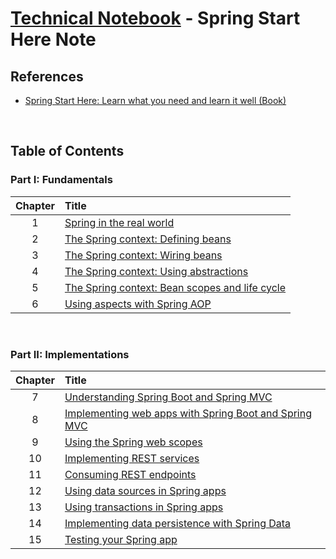 # [Technical Notebook](../README.md) - Spring Start Here Note
## References
- [Spring Start Here: Learn what you need and learn it well (Book)](https://www.manning.com/books/spring-start-here)

<br />

## Table of Contents
### Part I: Fundamentals
| Chapter | Title |
| :-: | :- |
| 1 | [Spring in the real world](./notes/Part%20I/Chapter_1.md) |
| 2 | [The Spring context: Defining beans](./notes/Part%20I/Chapter_2.md) |
| 3 | [The Spring context: Wiring beans](./notes/Part%20I/Chapter_3.md) |
| 4 | [The Spring context: Using abstractions](./notes/Part%20I/Chapter_4.md) |
| 5 | [The Spring context: Bean scopes and life cycle](./notes/Part%20I/Chapter_5.md) |
| 6 | [Using aspects with Spring AOP](./notes/Part%20I/Chapter_6.md) |

<br />

### Part II: Implementations
| Chapter | Title |
| :-: | :- |
| 7 | [Understanding Spring Boot and Spring MVC](./notes/Part%20II/Chapter_7.md) |
| 8 | [Implementing web apps with Spring Boot and Spring MVC](./notes/Part%20II/Chapter_8.md) |
| 9 | [Using the Spring web scopes](./notes/Part%20II/Chapter_9.md) |
| 10 | [Implementing REST services](./notes/Part%20II/Chapter_10.md) |
| 11 | [Consuming REST endpoints](./notes/Part%20II/Chapter_11.md) |
| 12 | [Using data sources in Spring apps](./notes/Part%20II/Chapter_12.md) |
| 13 | [Using transactions in Spring apps](./notes/Part%20II/Chapter_13.md) |
| 14 | [Implementing data persistence with Spring Data](./notes/Part%20II/Chapter_14.md) |
| 15 | [Testing your Spring app](./notes/Part%20II/Chapter_15.md) |

<br />
